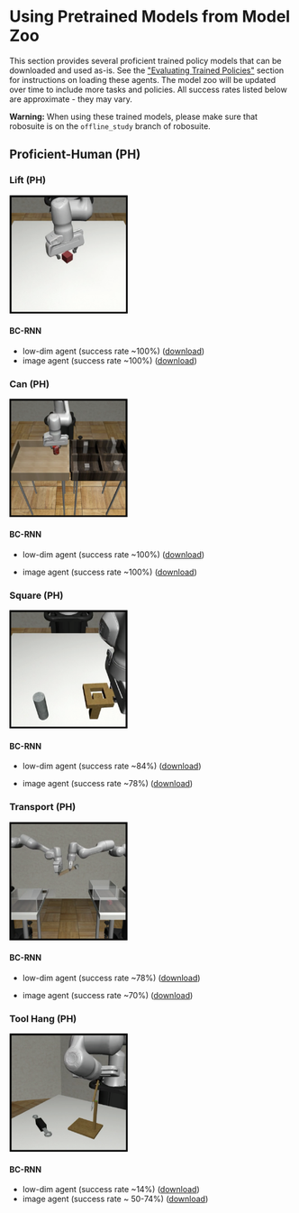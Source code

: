 # Using Pretrained Models from Model Zoo

This section provides several proficient trained policy models that can be downloaded and used as-is. See the ["Evaluating Trained Policies"](./quickstart.html#evaluating-trained-policies) section for instructions on loading these agents. The model zoo will be updated over time to include more tasks and policies. All success rates listed below are approximate - they may vary.

**Warning:** When using these trained models, please make sure that robosuite is on the `offline_study` branch of robosuite.

## Proficient-Human (PH)

### Lift (PH)

<img src="../images/lift.png" alt="proficient_human" style="zoom:33%;" />

#### BC-RNN

- low-dim agent (success rate ~100%) ([download](http://downloads.cs.stanford.edu/downloads/rt_benchmark/model_zoo/lift/bc_rnn/lift_ph_low_dim_epoch_1000_succ_100.pth))
- image agent (success rate ~100%) ([download](http://downloads.cs.stanford.edu/downloads/rt_benchmark/model_zoo/lift/bc_rnn/lift_ph_image_epoch_500_succ_100.pth))

### Can (PH)

<img src="../images/can.png" alt="proficient_human" style="zoom:33%;" />

#### BC-RNN

- low-dim agent (success rate ~100%) ([download](http://downloads.cs.stanford.edu/downloads/rt_benchmark/model_zoo/can/bc_rnn/can_ph_low_dim_epoch_1150_succ_100.pth))

- image agent (success rate ~100%) ([download](http://downloads.cs.stanford.edu/downloads/rt_benchmark/model_zoo/can/bc_rnn/can_ph_image_epoch_300_succ_100.pth))

  

### Square (PH)

<img src="../images/square.png" alt="proficient_human" style="zoom:33%;" />

#### BC-RNN

- low-dim agent (success rate ~84%) ([download](http://downloads.cs.stanford.edu/downloads/rt_benchmark/model_zoo/square/bc_rnn/square_ph_low_dim_epoch_1850_succ_84.pth))

- image agent (success rate ~78%) ([download](http://downloads.cs.stanford.edu/downloads/rt_benchmark/model_zoo/square/bc_rnn/square_ph_image_epoch_540_succ_78.pth))

  

### Transport (PH)

<img src="../images/transport.png" alt="proficient_human" style="zoom:33%;" />

#### BC-RNN

- low-dim agent (success rate ~78%) ([download](http://downloads.cs.stanford.edu/downloads/rt_benchmark/model_zoo/transport/bc_rnn/transport_ph_low_dim_epoch_1000_succ_78.pth))

- image agent (success rate ~70%) ([download](http://downloads.cs.stanford.edu/downloads/rt_benchmark/model_zoo/transport/bc_rnn/transport_ph_image_epoch_580_succ_70.pth))

  

### Tool Hang (PH)

<img src="../images/tool_hang.png" alt="proficient_human" style="zoom:33%;" />

#### BC-RNN

- low-dim agent (success rate ~14%) ([download](http://downloads.cs.stanford.edu/downloads/rt_benchmark/model_zoo/tool_hang/bc_rnn/tool_hang_ph_low_dim_epoch_2000_succ_14.pth))
- image agent (success rate ~ 50-74%) ([download](http://downloads.cs.stanford.edu/downloads/rt_benchmark/model_zoo/tool_hang/bc_rnn/tool_hang_ph_image_epoch_440_succ_74.pth))

